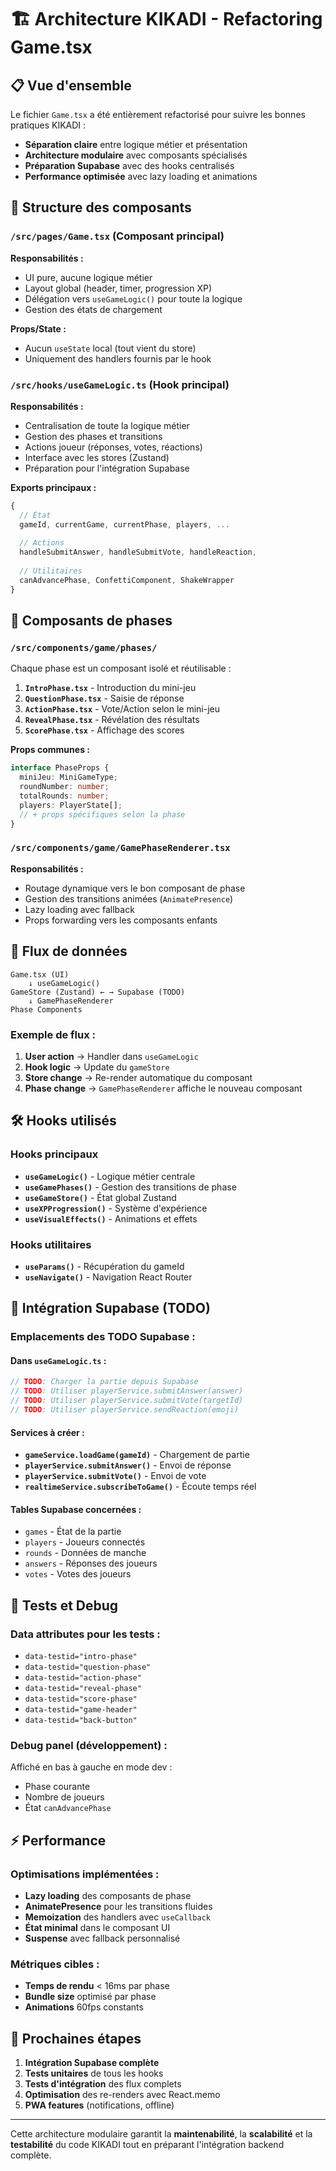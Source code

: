 
# 🏗️ Architecture KIKADI - Refactoring Game.tsx

## 📋 Vue d'ensemble

Le fichier `Game.tsx` a été entièrement refactorisé pour suivre les bonnes pratiques KIKADI :
- **Séparation claire** entre logique métier et présentation
- **Architecture modulaire** avec composants spécialisés
- **Préparation Supabase** avec des hooks centralisés
- **Performance optimisée** avec lazy loading et animations

## 🧩 Structure des composants

### `/src/pages/Game.tsx` (Composant principal)
**Responsabilités :**
- UI pure, aucune logique métier
- Layout global (header, timer, progression XP)
- Délégation vers `useGameLogic()` pour toute la logique
- Gestion des états de chargement

**Props/State :**
- Aucun `useState` local (tout vient du store)
- Uniquement des handlers fournis par le hook

### `/src/hooks/useGameLogic.ts` (Hook principal)
**Responsabilités :**
- Centralisation de toute la logique métier
- Gestion des phases et transitions
- Actions joueur (réponses, votes, réactions)
- Interface avec les stores (Zustand)
- Préparation pour l'intégration Supabase

**Exports principaux :**
```typescript
{
  // État
  gameId, currentGame, currentPhase, players, ...
  
  // Actions  
  handleSubmitAnswer, handleSubmitVote, handleReaction,
  
  // Utilitaires
  canAdvancePhase, ConfettiComponent, ShakeWrapper
}
```

## 🎯 Composants de phases

### `/src/components/game/phases/`

Chaque phase est un composant isolé et réutilisable :

1. **`IntroPhase.tsx`** - Introduction du mini-jeu
2. **`QuestionPhase.tsx`** - Saisie de réponse
3. **`ActionPhase.tsx`** - Vote/Action selon le mini-jeu  
4. **`RevealPhase.tsx`** - Révélation des résultats
5. **`ScorePhase.tsx`** - Affichage des scores

**Props communes :**
```typescript
interface PhaseProps {
  miniJeu: MiniGameType;
  roundNumber: number;
  totalRounds: number;
  players: PlayerState[];
  // + props spécifiques selon la phase
}
```

### `/src/components/game/GamePhaseRenderer.tsx`
**Responsabilités :**
- Routage dynamique vers le bon composant de phase
- Gestion des transitions animées (`AnimatePresence`)
- Lazy loading avec fallback
- Props forwarding vers les composants enfants

## 🔄 Flux de données

```
Game.tsx (UI) 
    ↓ useGameLogic()
GameStore (Zustand) ← → Supabase (TODO)
    ↓ GamePhaseRenderer
Phase Components
```

### Exemple de flux :
1. **User action** → Handler dans `useGameLogic`
2. **Hook logic** → Update du `gameStore` 
3. **Store change** → Re-render automatique du composant
4. **Phase change** → `GamePhaseRenderer` affiche le nouveau composant

## 🛠️ Hooks utilisés

### Hooks principaux
- **`useGameLogic()`** - Logique métier centrale
- **`useGamePhases()`** - Gestion des transitions de phase  
- **`useGameStore()`** - État global Zustand
- **`useXPProgression()`** - Système d'expérience
- **`useVisualEffects()`** - Animations et effets

### Hooks utilitaires
- **`useParams()`** - Récupération du gameId
- **`useNavigate()`** - Navigation React Router

## 🔮 Intégration Supabase (TODO)

### Emplacements des TODO Supabase :

#### Dans `useGameLogic.ts` :
```typescript
// TODO: Charger la partie depuis Supabase
// TODO: Utiliser playerService.submitAnswer(answer)
// TODO: Utiliser playerService.submitVote(targetId)  
// TODO: Utiliser playerService.sendReaction(emoji)
```

#### Services à créer :
- **`gameService.loadGame(gameId)`** - Chargement de partie
- **`playerService.submitAnswer()`** - Envoi de réponse
- **`playerService.submitVote()`** - Envoi de vote
- **`realtimeService.subscribeToGame()`** - Écoute temps réel

#### Tables Supabase concernées :
- `games` - État de la partie
- `players` - Joueurs connectés  
- `rounds` - Données de manche
- `answers` - Réponses des joueurs
- `votes` - Votes des joueurs

## 🧪 Tests et Debug

### Data attributes pour les tests :
- `data-testid="intro-phase"`
- `data-testid="question-phase"`  
- `data-testid="action-phase"`
- `data-testid="reveal-phase"`
- `data-testid="score-phase"`
- `data-testid="game-header"`
- `data-testid="back-button"`

### Debug panel (développement) :
Affiché en bas à gauche en mode dev :
- Phase courante
- Nombre de joueurs
- État `canAdvancePhase`

## ⚡ Performance

### Optimisations implémentées :
- **Lazy loading** des composants de phase
- **AnimatePresence** pour les transitions fluides  
- **Memoization** des handlers avec `useCallback`
- **État minimal** dans le composant UI
- **Suspense** avec fallback personnalisé

### Métriques cibles :
- **Temps de rendu** < 16ms par phase
- **Bundle size** optimisé par phase
- **Animations** 60fps constants

## 🚀 Prochaines étapes

1. **Intégration Supabase complète**
2. **Tests unitaires** de tous les hooks
3. **Tests d'intégration** des flux complets  
4. **Optimisation** des re-renders avec React.memo
5. **PWA features** (notifications, offline)

---

Cette architecture modulaire garantit la **maintenabilité**, la **scalabilité** et la **testabilité** du code KIKADI tout en préparant l'intégration backend complète.

